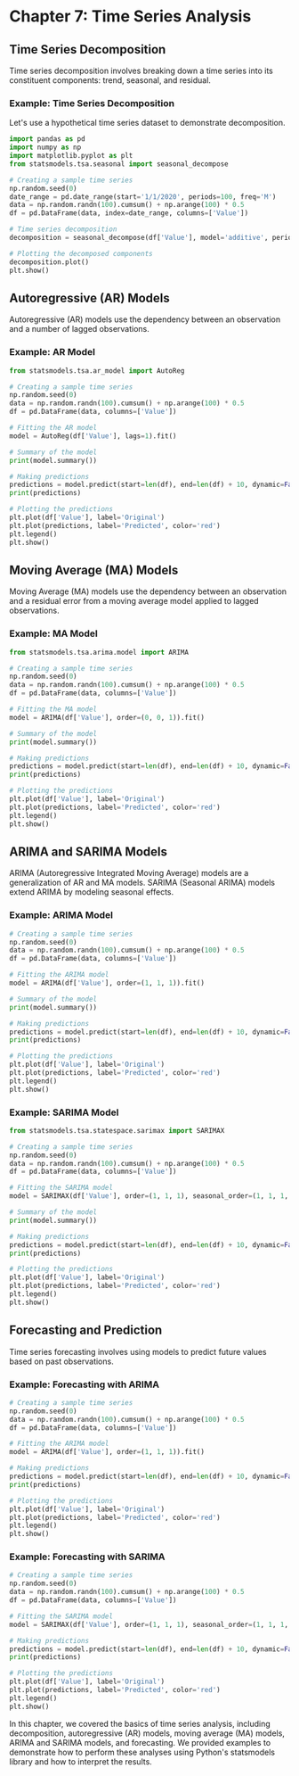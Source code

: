 # Chapter 7: Time Series Analysis
## Time Series Decomposition
Time series decomposition involves breaking down a time series into its constituent components: trend, seasonal, and residual.

### Example: Time Series Decomposition
Let's use a hypothetical time series dataset to demonstrate decomposition.

```python
import pandas as pd
import numpy as np
import matplotlib.pyplot as plt
from statsmodels.tsa.seasonal import seasonal_decompose

# Creating a sample time series
np.random.seed(0)
date_range = pd.date_range(start='1/1/2020', periods=100, freq='M')
data = np.random.randn(100).cumsum() + np.arange(100) * 0.5
df = pd.DataFrame(data, index=date_range, columns=['Value'])

# Time series decomposition
decomposition = seasonal_decompose(df['Value'], model='additive', period=12)

# Plotting the decomposed components
decomposition.plot()
plt.show()
```

## Autoregressive (AR) Models
Autoregressive (AR) models use the dependency between an observation and a number of lagged observations.

### Example: AR Model
```python
from statsmodels.tsa.ar_model import AutoReg

# Creating a sample time series
np.random.seed(0)
data = np.random.randn(100).cumsum() + np.arange(100) * 0.5
df = pd.DataFrame(data, columns=['Value'])

# Fitting the AR model
model = AutoReg(df['Value'], lags=1).fit()

# Summary of the model
print(model.summary())

# Making predictions
predictions = model.predict(start=len(df), end=len(df) + 10, dynamic=False)
print(predictions)

# Plotting the predictions
plt.plot(df['Value'], label='Original')
plt.plot(predictions, label='Predicted', color='red')
plt.legend()
plt.show()
```

## Moving Average (MA) Models
Moving Average (MA) models use the dependency between an observation and a residual error from a moving average model applied to lagged observations.

### Example: MA Model
```python
from statsmodels.tsa.arima.model import ARIMA

# Creating a sample time series
np.random.seed(0)
data = np.random.randn(100).cumsum() + np.arange(100) * 0.5
df = pd.DataFrame(data, columns=['Value'])

# Fitting the MA model
model = ARIMA(df['Value'], order=(0, 0, 1)).fit()

# Summary of the model
print(model.summary())

# Making predictions
predictions = model.predict(start=len(df), end=len(df) + 10, dynamic=False)
print(predictions)

# Plotting the predictions
plt.plot(df['Value'], label='Original')
plt.plot(predictions, label='Predicted', color='red')
plt.legend()
plt.show()
```

## ARIMA and SARIMA Models
ARIMA (Autoregressive Integrated Moving Average) models are a generalization of AR and MA models. SARIMA (Seasonal ARIMA) models extend ARIMA by modeling seasonal effects.

### Example: ARIMA Model
```python
# Creating a sample time series
np.random.seed(0)
data = np.random.randn(100).cumsum() + np.arange(100) * 0.5
df = pd.DataFrame(data, columns=['Value'])

# Fitting the ARIMA model
model = ARIMA(df['Value'], order=(1, 1, 1)).fit()

# Summary of the model
print(model.summary())

# Making predictions
predictions = model.predict(start=len(df), end=len(df) + 10, dynamic=False, typ='levels')
print(predictions)

# Plotting the predictions
plt.plot(df['Value'], label='Original')
plt.plot(predictions, label='Predicted', color='red')
plt.legend()
plt.show()
```

### Example: SARIMA Model
```python
from statsmodels.tsa.statespace.sarimax import SARIMAX

# Creating a sample time series
np.random.seed(0)
data = np.random.randn(100).cumsum() + np.arange(100) * 0.5
df = pd.DataFrame(data, columns=['Value'])

# Fitting the SARIMA model
model = SARIMAX(df['Value'], order=(1, 1, 1), seasonal_order=(1, 1, 1, 12)).fit()

# Summary of the model
print(model.summary())

# Making predictions
predictions = model.predict(start=len(df), end=len(df) + 10, dynamic=False)
print(predictions)

# Plotting the predictions
plt.plot(df['Value'], label='Original')
plt.plot(predictions, label='Predicted', color='red')
plt.legend()
plt.show()
```

## Forecasting and Prediction
Time series forecasting involves using models to predict future values based on past observations.

### Example: Forecasting with ARIMA
```python
# Creating a sample time series
np.random.seed(0)
data = np.random.randn(100).cumsum() + np.arange(100) * 0.5
df = pd.DataFrame(data, columns=['Value'])

# Fitting the ARIMA model
model = ARIMA(df['Value'], order=(1, 1, 1)).fit()

# Making predictions
predictions = model.predict(start=len(df), end=len(df) + 10, dynamic=False, typ='levels')
print(predictions)

# Plotting the predictions
plt.plot(df['Value'], label='Original')
plt.plot(predictions, label='Predicted', color='red')
plt.legend()
plt.show()
```

### Example: Forecasting with SARIMA
```python
# Creating a sample time series
np.random.seed(0)
data = np.random.randn(100).cumsum() + np.arange(100) * 0.5
df = pd.DataFrame(data, columns=['Value'])

# Fitting the SARIMA model
model = SARIMAX(df['Value'], order=(1, 1, 1), seasonal_order=(1, 1, 1, 12)).fit()

# Making predictions
predictions = model.predict(start=len(df), end=len(df) + 10, dynamic=False)
print(predictions)

# Plotting the predictions
plt.plot(df['Value'], label='Original')
plt.plot(predictions, label='Predicted', color='red')
plt.legend()
plt.show()
```

In this chapter, we covered the basics of time series analysis, including decomposition, autoregressive (AR) models, moving average (MA) models, ARIMA and SARIMA models, and forecasting. We provided examples to demonstrate how to perform these analyses using Python's statsmodels library and how to interpret the results.
